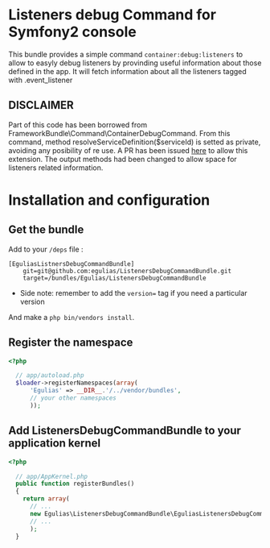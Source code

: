# Listeners debug Command for Symfony2 console

This bundle provides a simple command `container:debug:listeners` to allow to easyly debug listeners by
provinding useful information about those defined in the app. It will fetch information about all the listeners 
tagged with .event_listener

## DISCLAIMER

Part of this code has been borrowed from FrameworkBundle\Command\ContainerDebugCommand. From this command, 
method resolveServiceDefinition($serviceId) is setted as private, avoiding any posibility of re use. A PR has been
issued [here](https://github.com/symfony/symfony/pull/4628) to allow this extension. The output methods had been changed
to allow space for listeners related information.

# Installation and configuration

## Get the bundle

Add to your `/deps` file :

```
[EguliasListnersDebugCommandBundle]
    git=git@github.com:egulias/ListenersDebugCommandBundle.git
    target=/bundles/Egulias/ListenersDebugCommandBundle
```
  * Side note: remember to add the `version=` tag if you need a particular version
    
And make a `php bin/vendors install`.

## Register the namespace

``` php
<?php

  // app/autoload.php
  $loader->registerNamespaces(array(
      'Egulias' => __DIR__.'/../vendor/bundles',
      // your other namespaces
      ));
```

## Add ListenersDebugCommandBundle to your application kernel

``` php
<?php

  // app/AppKernel.php
  public function registerBundles()
  {
    return array(
      // ...
      new Egulias\ListenersDebugCommandBundle\EguliasListenersDebugCommandBundle(),
      // ...
      );
  }
```
